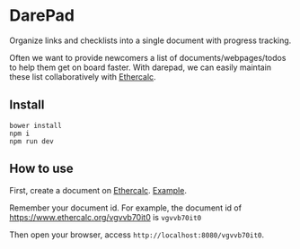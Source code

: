 # DarePad

Organize links and checklists into a single document with progress tracking.

Often we want to provide newcomers a list of documents/webpages/todos to help them get on board faster. With darepad, we can easily maintain these list collaboratively with [Ethercalc](https://www.ethercalc.org).

## Install

```
bower install
npm i
npm run dev
```

## How to use

First, create a document on [Ethercalc](https://www.ethercalc.org). [Example](https://www.ethercalc.org/vgvvb70it0).

Remember your document id. For example, the document id of https://www.ethercalc.org/vgvvb70it0 is `vgvvb70it0`

Then open your browser, access `http://localhost:8080/vgvvb70it0`.

